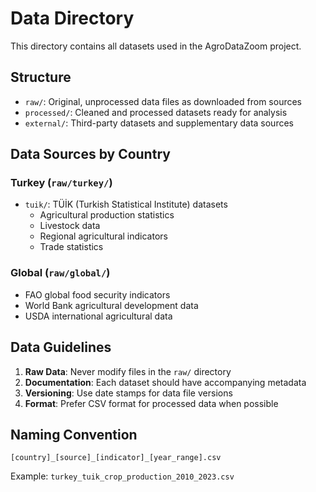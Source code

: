 # Data Directory

This directory contains all datasets used in the AgroDataZoom project.

## Structure

- `raw/`: Original, unprocessed data files as downloaded from sources
- `processed/`: Cleaned and processed datasets ready for analysis  
- `external/`: Third-party datasets and supplementary data sources

## Data Sources by Country

### Turkey (`raw/turkey/`)
- `tuik/`: TÜİK (Turkish Statistical Institute) datasets
  - Agricultural production statistics
  - Livestock data
  - Regional agricultural indicators
  - Trade statistics

### Global (`raw/global/`)
- FAO global food security indicators
- World Bank agricultural development data
- USDA international agricultural data

## Data Guidelines

1. **Raw Data**: Never modify files in the `raw/` directory
2. **Documentation**: Each dataset should have accompanying metadata
3. **Versioning**: Use date stamps for data file versions
4. **Format**: Prefer CSV format for processed data when possible

## Naming Convention

```
[country]_[source]_[indicator]_[year_range].csv
```

Example: `turkey_tuik_crop_production_2010_2023.csv`
